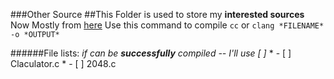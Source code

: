 ###Other Source
  ##This Folder is used to store my **interested sources**
        Now Mostly from [here](https://www.shiyanlou.com/)
    Use this command to compile
        `cc`
    or
        `clang *FILENAME* -o *OUTPUT*`

######File lists:
            *if can be **successfully** compiled -- I'll use [ ]*
        * - [ ] Claculator.c
        * - [ ] 2048.c


